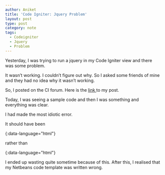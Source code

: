 ```yaml
---
author: Aniket
title: 'Code Igniter: Jquery Problem'
layout: post
type: post
category: note
tags:
  - Codeigniter
  - Jquery
  - Problem
---
```

Yesterday, I was trying to run a jquery in my Code Igniter view and there was some problem.

It wasn’t working. I couldn’t figure out why. So I asked some friends of mine and they had no idea why it wasn’t working.

So, I posted on the CI forum. Here is the [link ][1]to my post.

Today, I was seeing a sample code and then I was something and everything was clear.

I had made the most idiotic error.

It should have been

  <script src="<?php echo base_url(); ?>public/js/jquery.js" type="text/javascript"></script>
{:data-language="html"}

rather than

  <script href="<?php echo base_url(); ?>public/js/jquery.js" type="text/javascript"></script>
{:data-language="html"}

I ended up wasting quite sometime because of this. After this, I realised that my Netbeans code template was written wrong.

 [1]: http://codeigniter.com/forums/viewthread/194701/ "My Post"
